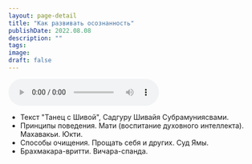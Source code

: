 ```yaml
---
layout: page-detail
title: "Как развивать осознанность"
publishDate: 2022.08.08
description: ""
tags:
image:
draft: false
---
```


<audio title="2022.08.08 - Как развивать осознанность.mp3" src="/upload/iblock/797/797a617808b63d31974e8009e5bc81a7.mp3" controls=""></audio>

* Текст "Танец с Шивой", Садгуру Шивайя Субрамуниясвами.
* Принципы поведения. Мати (воспитание духовного интеллекта). Махавакьи. Юкти.
* Способы очищения. Прощать себя и других. Суд Ямы.
* Брахмакара-вритти. Вичара-спанда.

  
